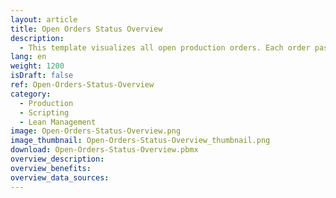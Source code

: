 ```yaml
---
layout: article
title: Open Orders Status Overview
description: 
  - This template visualizes all open production orders. Each order passes three steps&#58; bonding, sawing and welding. A signal block indicates whether the work step for the respective order has been started, is currently in progress or has already been completed. The production orders can be filtered via touch screen. The data is stored in a variable list, but can also be linked to an ERP system such as the transfer orders from SAP (table LTAK).
lang: en
weight: 1200
isDraft: false
ref: Open-Orders-Status-Overview
category:
  - Production
  - Scripting
  - Lean Management
image: Open-Orders-Status-Overview.png
image_thumbnail: Open-Orders-Status-Overview_thumbnail.png
download: Open-Orders-Status-Overview.pbmx
overview_description:
overview_benefits:
overview_data_sources:
---
```

